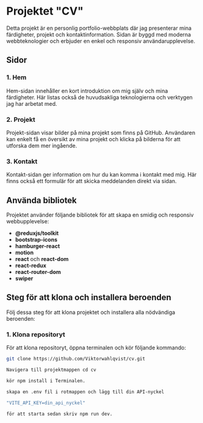 # Projektet "CV"

Detta projekt är en personlig portfolio-webbplats där jag presenterar mina färdigheter, projekt och kontaktinformation. Sidan är byggd med moderna webbteknologier och erbjuder en enkel och responsiv användarupplevelse.

## Sidor

### 1. **Hem**

Hem-sidan innehåller en kort introduktion om mig själv och mina färdigheter. Här listas också de huvudsakliga teknologierna och verktygen jag har arbetat med.

### 2. **Projekt**

Projekt-sidan visar bilder på mina projekt som finns på GitHub. Användaren kan enkelt få en översikt av mina projekt och klicka på bilderna för att utforska dem mer ingående.

### 3. **Kontakt**

Kontakt-sidan ger information om hur du kan komma i kontakt med mig. Här finns också ett formulär för att skicka meddelanden direkt via sidan.

## Använda bibliotek

Projektet använder följande bibliotek för att skapa en smidig och responsiv webbupplevelse:

- **@reduxjs/toolkit**
- **bootstrap-icons**
- **hamburger-react**
- **motion**
- **react** och **react-dom**
- **react-redux**
- **react-router-dom**
- **swiper**

## Steg för att klona och installera beroenden

Följ dessa steg för att klona projektet och installera alla nödvändiga beroenden:

### 1. Klona repositoryt

För att klona repositoryt, öppna terminalen och kör följande kommando:

```bash
git clone https://github.com/Viktorwahlqvist/cv.git

Navigera till projektmappen cd cv

kör npm install i Terminalen.

skapa en .env fil i rotmappen och lägg till din API-nyckel

"VITE_API_KEY=din_api_nyckel"

för att starta sedan skriv npm run dev.
```
